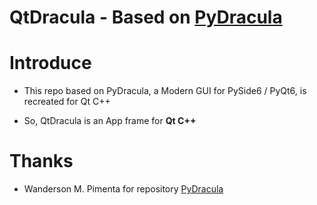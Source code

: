 # QtDracula - Based on [PyDracula][PyDraculaPos]

# Introduce

- This repo based on PyDracula, a Modern GUI for PySide6 / PyQt6, is recreated for Qt C++ 

- So, QtDracula is an App frame for **Qt C++**


# Thanks

- Wanderson M. Pimenta for repository [PyDracula][PyDraculaPos]

[PyDraculaPos]: https://github.com/Wanderson-Magalhaes/Modern_GUI_PyDracula_PySide6_or_PyQt6